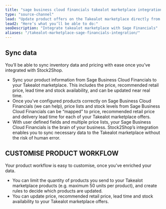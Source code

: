 ```yaml
---
title: "sage business cloud financials takealot marketplace integration"
type: "source-channel"
lead: "Update product offers on the Takealot marketplace directly from your Sage Business Cloud Financials (formerly Sage Live). Stock2Shop’s simple integration will streamline your operation by reducing duplicate data capture, and ensuring your product information on Takealot is up to date."
lead2: "Here’s what you’ll be able to do:"
seoDescription: "Integrate takealot marketplace with Sage Financials"
aliases: "/takealot-marketplace-sage-financials-integration/"
---
```


Sync data
---------

You’ll be able to sync inventory data and pricing with ease once you’ve integrated with Stock2Shop.

*   Sync your product information from Sage Business Cloud Financials to your Takealot marketplace. This includes the price, recommended retail price, lead time and stock availability, and can be updated near real time.
*   Once you’ve configured products correctly on Sage Business Cloud Financials (we can help), price lists and stock levels from Sage Business Cloud Financials can be “mapped” to price, recommended retail price and delivery lead time for each of your Takealot marketplace offers.
*   With user defined fields and multiple price lists, your Sage Business Cloud Financials is the brain of your business. Stock2Shop’s integration enables you to sync necessary data to the Takealot marketplace without the risk of human error.

CUSTOMISE PRODUCT WORKFLOW
--------------------------

Your product workflow is easy to customise, once you’ve enriched your data.

*   You can limit the quantity of products you send to your Takealot marketplace products (e.g. maximum 50 units per product), and create rules to decide which products are updated.
*   You can update price, recommended retail price, lead time and stock availability to your Takealot marketplace offers.
